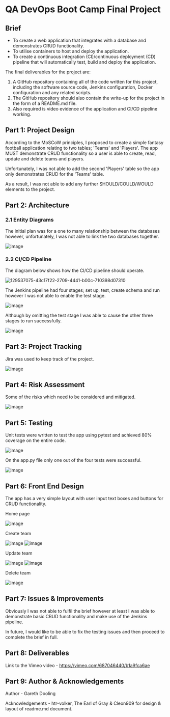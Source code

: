 # QA DevOps Boot Camp Final Project 

## Brief

- To create a web application that integrates with a database and demonstrates CRUD functionality.
- To utilise containers to host and deploy the application.
- To create a continuous integration (CI)/continuous deployment (CD) pipeline that will automatically test, build and deploy the application.

The final deliverables for the project are:

1. A GitHub repository containing all of the code written for this project, including the software source code, Jenkins configuration, Docker configuration and any related       scripts.
2. The GitHub repository should also contain the write-up for the project in the form of a README.md file.
3. Also required is video evidence of the application and CI/CD pipeline working.

## Part 1: Project Design

According to the MoSCoW principles, I proposed to create a simple fantasy football application relating to two tables; 'Teams' and 'Players'. The app MUST demonstrate CRUD functionality so a user is able to create, read, update and delete teams and players. 

Unfortunately, I was not able to add the second 'Players' table so the app only demonstrates CRUD for the 'Teams' table. 

As a result, I was not able to add any further SHOULD/COULD/WOULD elements to the project. 

## Part 2: Architecture

### 2.1 Entity Diagrams

The initial plan was for a one to many relationship between the databases however, unfortunately, I was not able to link the two databases together. 

![image](https://user-images.githubusercontent.com/97617047/153581704-25a4ffb8-81b2-491a-acf4-ed42351c7833.png)

### 2.2 CI/CD Pipeline

The diagram below shows how the CI/CD pipeline should operate.   

![129537075-43c17f22-2709-4441-b00c-710398d07310](https://user-images.githubusercontent.com/97617047/157854508-bd8f2f02-71b6-4946-baf4-a213691df359.png)

The Jenkins pipeline had four stages; set up, test, create schema and run however I was not able to enable the test stage.

![image](https://user-images.githubusercontent.com/97617047/157857460-59cbb23b-d9d2-4112-a8c4-4396d60a22c3.png)

Although by omitting the test stage I was able to cause the other three stages to run successfully.

![image](https://user-images.githubusercontent.com/97617047/157857906-51cfd6ce-fbbc-406b-b3ac-c635b6c10809.png)

## Part 3: Project Tracking

Jira was used to keep track of the project.

![image](https://user-images.githubusercontent.com/97617047/157858494-cb83cf1c-a8d0-4832-b609-50e397ab1b2e.png)

## Part 4: Risk Assessment

Some of the risks which need to be considered and mitigated. 

![image](https://user-images.githubusercontent.com/97617047/157861073-d22203cc-c094-4828-b494-d2e7ce147e34.png)

## Part 5: Testing

Unit tests were written to test the app using pytest and achieved 80% coverage on the entire code. 

![image](https://user-images.githubusercontent.com/97617047/157863282-1258a670-f61d-4290-bb17-b84994f0a89c.png)

On the app.py file only one out of the four tests were successful. 

![image](https://user-images.githubusercontent.com/97617047/157864198-0cb6f52a-2d75-4969-9b12-395da92eeff1.png)

## Part 6: Front End Design

The app has a very simple layout with user input text boxes and buttons for CRUD functionality. 

Home page

![image](https://user-images.githubusercontent.com/97617047/157866932-a7f8aead-1025-4b31-a8d9-14ce88f7c721.png)

Create team

![image](https://user-images.githubusercontent.com/97617047/157867029-0d9effd6-7b1c-4303-9b66-93e446ce7edc.png)
![image](https://user-images.githubusercontent.com/97617047/157867104-bff5dedf-611d-4957-a025-80a5e0bc2d05.png)

Update team

![image](https://user-images.githubusercontent.com/97617047/157867204-6dcdc35b-b383-4e01-886c-5d55ebbd64ac.png)
![image](https://user-images.githubusercontent.com/97617047/157867271-a04a501e-4c1d-4d03-b484-ab27eacdb95b.png)

Delete team

![image](https://user-images.githubusercontent.com/97617047/157867336-07275500-d383-41e3-abde-fa8830058aa0.png)

## Part 7: Issues & Improvements

Obviously I was not able to fulfil the brief however at least I was able to demonstrate basic CRUD functionality and make use of the Jenkins pipeline. 

In future, I would like to be able to fix the testing issues and then proceed to complete the brief in full. 

## Part 8: Deliverables

Link to the Vimeo video - https://vimeo.com/687046440/b1a9fca6ae

## Part 9: Author & Acknowledgements

Author - Gareth Dooling

Acknowledgements - htr-volker, The Earl of Gray & Cleon909 for design & layout of readme.md document.
